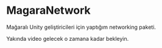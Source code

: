 # MagaraNetwork
Mağaralı Unity geliştiricileri için yaptığım networking paketi.

Yakında video gelecek o zamana kadar bekleyin.
